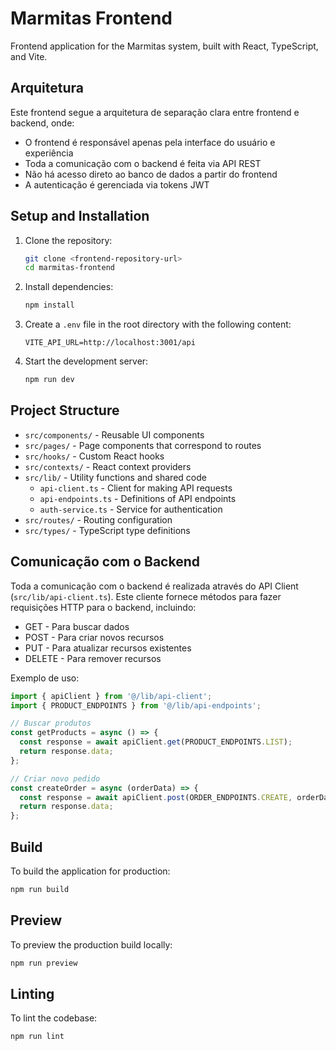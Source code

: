 # Marmitas Frontend

Frontend application for the Marmitas system, built with React, TypeScript, and Vite.

## Arquitetura

Este frontend segue a arquitetura de separação clara entre frontend e backend, onde:

- O frontend é responsável apenas pela interface do usuário e experiência
- Toda a comunicação com o backend é feita via API REST
- Não há acesso direto ao banco de dados a partir do frontend
- A autenticação é gerenciada via tokens JWT

## Setup and Installation

1. Clone the repository:
   ```bash
   git clone <frontend-repository-url>
   cd marmitas-frontend
   ```

2. Install dependencies:
   ```bash
   npm install
   ```

3. Create a `.env` file in the root directory with the following content:
   ```
   VITE_API_URL=http://localhost:3001/api
   ```

4. Start the development server:
   ```bash
   npm run dev
   ```

## Project Structure

- `src/components/` - Reusable UI components
- `src/pages/` - Page components that correspond to routes
- `src/hooks/` - Custom React hooks
- `src/contexts/` - React context providers
- `src/lib/` - Utility functions and shared code
  - `api-client.ts` - Client for making API requests
  - `api-endpoints.ts` - Definitions of API endpoints
  - `auth-service.ts` - Service for authentication
- `src/routes/` - Routing configuration
- `src/types/` - TypeScript type definitions

## Comunicação com o Backend

Toda a comunicação com o backend é realizada através do API Client (`src/lib/api-client.ts`). Este cliente fornece métodos para fazer requisições HTTP para o backend, incluindo:

- GET - Para buscar dados
- POST - Para criar novos recursos
- PUT - Para atualizar recursos existentes
- DELETE - Para remover recursos

Exemplo de uso:

```typescript
import { apiClient } from '@/lib/api-client';
import { PRODUCT_ENDPOINTS } from '@/lib/api-endpoints';

// Buscar produtos
const getProducts = async () => {
  const response = await apiClient.get(PRODUCT_ENDPOINTS.LIST);
  return response.data;
};

// Criar novo pedido
const createOrder = async (orderData) => {
  const response = await apiClient.post(ORDER_ENDPOINTS.CREATE, orderData);
  return response.data;
};
```

## Build

To build the application for production:

```bash
npm run build
```

## Preview

To preview the production build locally:

```bash
npm run preview
```

## Linting

To lint the codebase:

```bash
npm run lint
``` 